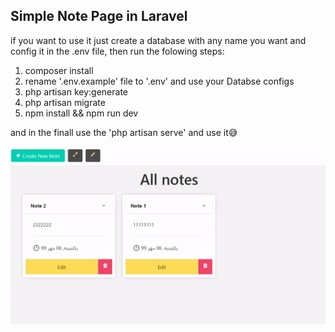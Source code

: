 ## Simple Note Page in Laravel 

if you want to use it just create a database with any name you want and config it in the .env file, then run the folowing steps:

1. composer install
2. rename '.env.example' file to '.env' and use your Databse configs
3. php artisan key:generate
4. php artisan migrate
5. npm install && npm run dev

and in the finall use the 'php artisan serve' and use it😅


![](note.gif)
